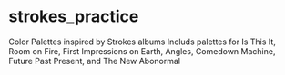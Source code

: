 # strokes_practice
Color Palettes inspired by Strokes albums
Includs palettes for Is This It, Room on Fire, First Impressions on Earth, Angles, Comedown Machine, Future Past Present, and The New Abonormal
